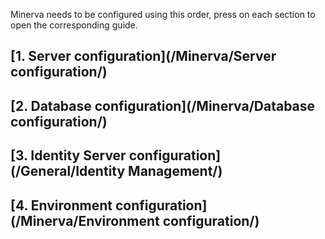 Minerva needs to be configured using this order, press on each section to open the corresponding guide.
## [1. Server configuration](/Minerva/Server configuration/)

## [2. Database configuration](/Minerva/Database configuration/)

## [3. Identity Server configuration](/General/Identity Management/)

## [4. Environment configuration](/Minerva/Environment configuration/)
